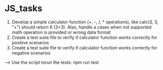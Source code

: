 # JS_tasks
1. Develop a simple calculator function (+, -, /, * operations), like calc(3, 3, “+”) should return 6 (3+3). Also, handle a cases when not supported math operation is provided or wrong data format
2. Create a test suite file to verify if calculator function works correctly for positive scenarios
3. Create a test suite file to verify if calculator function works correctly for negative scenarios


--> Use the script torun the tests:
     npm run test